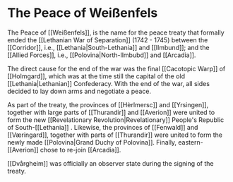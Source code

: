 # The Peace of Weißenfels
The Peace of [[Weißenfels]], is the name for the peace treaty that formally ended the [[Lethanian War of Separation]] (1742 - 1745) between the [[Corridor]], i.e., [[Lethania|South-Lethania]] and [[Ilmbund]]; and the [[Allied Forces]], i.e., [[Polovina|North-Ilmbubd]] and [[Arcadia]].

The direct cause for the end of the war was the final [[Cacotopic Warp]] of [[Holmgard]], which was at the time still the capital of the old [[Lethania|Lethanian]] Confederacy. With the end of the war, all sides decided to lay down arms and negotiate a peace.

As part of the treaty, the provinces of [[Hèrlmersc]] and [[Yrsingen]], together with large parts of [[Thurandir]] and [[Averion]] were united to form the new [[Revelationary Revolution|Revelationary]] People's Republic of South-[[Lethania]] . Likewise, the provinces of [[Fenwald]] and [[Væringard]], together with parts of [[Thurandir]] were united to form the newly made [[Polovina|Grand Duchy of Polovina]]. Finally, eastern-[[Averion]] chose to re-join [[Arcadia]].

[[Dvårgheim]] was officially an observer state during the signing of the treaty.